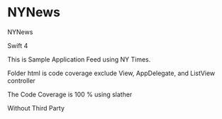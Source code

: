 # NYNews
NYNews

Swift 4

This is Sample Application Feed using NY Times.

Folder html is code coverage exclude View, AppDelegate, and ListView controller

The Code Coverage is 100 % using slather

Without Third Party
